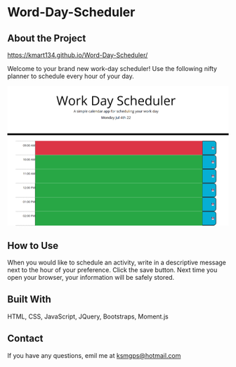 # Word-Day-Scheduler

## About the Project
https://kmart134.github.io/Word-Day-Scheduler/

Welcome to your brand new work-day scheduler! Use the following nifty planner to schedule every hour of your day.

![image](./Assets/Work%20Day%20Scheduler%20screenshot.png)

## How to Use
When you would like to schedule an activity, write in a descriptive message next to the hour of your preference. Click the save button. Next time you open your browser, your information will be safely stored.

## Built With
HTML, CSS, JavaScript, JQuery, Bootstraps, Moment.js

## Contact
If you have any questions, emil me at ksmgps@hotmail.com
